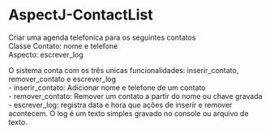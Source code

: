 # AspectJ-ContactList
Criar uma agenda telefonica para os seguintes contatos  								
	Classe Contato: nome e telefone			  				
	Aspecto: escrever_log	
    
O sistema conta com os três unicas funcionalidades: inserir_contato, remover_contato e escrever_log		  						
	- inserir_contato: Adicionar nome e telefone de um contato		  					
	- remover_contato: Remover um contato a partir do nome ou chave gravada	  						
	- escrever_log: registra data e hora que ações de inserir e remover acontecem. O log é um texto simples gravado no console ou arquivo de texto.							  

